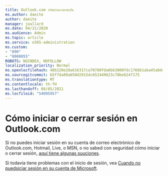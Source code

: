 ```yaml
---
title: Outlook.com รหัสผ่านภาษาสเปน
ms.author: daeite
author: daeite
manager: joallard
ms.date: 04/21/2020
ms.audience: Admin
ms.topic: article
ms.service: o365-administration
ms.custom:
- "890"
- "8000055"
ROBOTS: NOINDEX, NOFOLLOW
localization_priority: Normal
ms.openlocfilehash: 40b220e28a616317ca70780fda6bb3800fdc1766b1aba45a8d49b9beb2b8bd89
ms.sourcegitcommit: b5f7da89a650d2915dc652449623c78be6247175
ms.translationtype: MT
ms.contentlocale: th-TH
ms.lasthandoff: 08/05/2021
ms.locfileid: "54095957"
---
```

# <a name="cmo-iniciar-o-cerrar-sesin-en-outlookcom"></a>Cómo iniciar o cerrar sesión en Outlook.com

Si no puedes iniciar sesión en su cuenta de correo electrónico de Outlook.com, Hotmail, Live, o MSN, o no sabed con seguridad cómo iniciar o cerrar sesión, [aquí tiene algunas suuciones](https://support.office.com/es-es/article/cómo-iniciar-o-cerrar-sesión-en-outlook-com-e08eb8ac-ac27-49f4-a400-a47311e1ee7e?wt.mc_id=Office_Outlook_com_Alchemy).

Si todavía tiene problemas con el inicio de sesión, vea [Cuando no puedsiciar sesión en su cuenta de Microsoft](https://go.microsoft.com/fwlink/p/?linkid=837479).